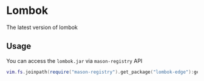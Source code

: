# Lombok

The latest version of lombok

## Usage

You can access the `lombok.jar` via `mason-registry` API

```lua
vim.fs.joinpath(require("mason-registry").get_package("lombok-edge"):get_install_path(), "lombok.jar")
```
